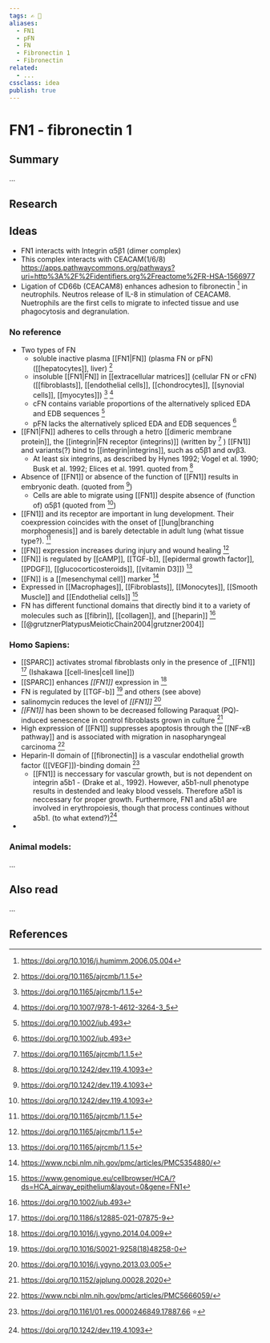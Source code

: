 ```yaml
---
tags: ✍️ 🔖
aliases: 
  - FN1
  - pFN
  - FN
  - Fibronectin 1
  - Fibronectin
related:
  - ...
cssclass: idea
publish: true
---
```

# FN1 - fibronectin 1

## Summary
...

## Research
## Ideas
- FN1 interacts with Integrin α5β1 (dimer complex)
- This complex interacts with CEACAM(1/6/8) https://apps.pathwaycommons.org/pathways?uri=http%3A%2F%2Fidentifiers.org%2Freactome%2FR-HSA-1566977
- Ligation of CD66b (CEACAM8) enhances adhesion to fibronectin [^ref12] in neutrophils. Neutros release of IL-8 in stimulation of CEACAM8. Nuetrophils are the first cells to migrate to infected tissue and use phagocytosis and degranulation.

### No reference
- Two types of FN
  - soluble inactive plasma [[FN1|FN]] (plasma FN or pFN) ([[hepatocytes]], liver) [^ref1]
  - insoluble [[FN1|FN]] in [[extracellular matrices]] (cellular FN or cFN) ([[fibroblasts]], [[endothelial cells]], [[chondrocytes]], [[synovial cells]], [[myocytes]]) [^ref1] [^ref5]
  - cFN contains variable proportions of the alternatively spliced EDA and EDB sequences [^ref10]
  - pFN lacks the alternatively spliced EDA and EDB sequences [^ref10]
- [[FN1|FN]] adheres to cells through a hetro [[dimeric membrane protein]], the [[integrin|FN receptor (integrins)]] (written by [^ref1] ) [[FN1]] and variants(?) bind to [[integrin|integrins]], such as α5β1 and αvβ3.
  - At least six integrins, as described by Hynes 1992; Vogel et al. 1990; Busk et al. 1992; Elices et al. 1991. quoted from [^ref15]
- Absence of [[FN1]] or absence of the function of [[FN1]] results in embryonic death. (quoted from [^ref15])
  - Cells are able to migrate using [[FN1]] despite absence of (function of) α5β1 (quoted from [^ref15])
- [[FN1]] and its receptor are important in lung development. Their coexpression coincides with the onset of [[lung|branching morphogenesis]] and is barely detectable in adult lung (what tissue type?). [^ref1]
- [[FN]] expression increases during injury and wound healing [^ref1]
- [[FN]] is regulated by [[cAMP]], [[TGF-b]], [[epidermal growth factor]], [[PDGF]], [[glucocorticosteroids]], [[vitamin D3]]) [^ref1]
- [[FN]] is a [[mesenchymal cell]] marker [^ref4]
- Expressed in [[Macrophages]], [[Fibroblasts]], [[Monocytes]], [[Smooth Muscle]] and [[Endothelial cells]] [^ref6_hca_epithelium]
- FN has different functional domains that directly bind it to a variety of molecules such as [[fibrin]], [[collagen]], and [[heparin]] [^ref10]
- [[@grutznerPlatypusMeioticChain2004|grutzner2004]]

### Homo Sapiens:
- [[SPARC]] activates stromal fibroblasts only in the presence of _[[FN1]]  [^ref2] (Ishakawa [[cell-lines|cell line]])
- [[SPARC]] enhances _[[FN1]]_ expression in [^ref7]
- FN is regulated by [[TGF-b]] [^ref3] and others (see above)
- salinomycin reduces the level of _[[FN1]]_ [^ref8]
- _[[FN1]]_ has been shown to be decreased following Paraquat (PQ)‐induced senescence in control fibroblasts grown in culture [^ref9]
- High expression of [[FN1]] suppresses apoptosis through the [[NF-κB pathway]] and is associated with migration in nasopharyngeal carcinoma [^ref13]
- Heparin-II domain of [[fibronectin]] is a vascular endothelial growth factor ([[VEGF]])-binding domain [^ref14]
  - [[FN1]] is neccessary for vascular growth, but is not dependent on integrin a5b1 - (Drake et al., 1992). However, a5b1-null phenotype results in destended and leaky blood vessels. Therefore a5b1 is neccessary for proper growth. Furthermore, FN1 and a5b1 are involved in erythropoiesis, though that process continues without a5b1. (to what extend?)[^ref15]
- 

### Animal models:
...

## Also read
...

## References
[^ref1]: https://doi.org/10.1165/ajrcmb/1.1.5
[^ref2]: https://doi.org/10.1186/s12885-021-07875-9
[^ref3]: https://doi.org/10.1016/S0021-9258(18)48258-0
[^ref4]: https://www.ncbi.nlm.nih.gov/pmc/articles/PMC5354880/
[^ref5]: https://doi.org/10.1007/978-1-4612-3264-3_5
[^ref6_hca_epithelium]: https://www.genomique.eu/cellbrowser/HCA/?ds=HCA_airway_epithelium&layout=0&gene=FN1
[^ref7]: https://doi.org/10.1016/j.ygyno.2014.04.009
[^ref8]: https://doi.org/10.1016/j.ygyno.2013.03.005
[^ref9]: https://doi.org/10.1152/ajplung.00028.2020
[^ref10]: https://doi.org/10.1002/iub.493
[^ref11]: https://www.ncbi.nlm.nih.gov/pmc/articles/PMC5666059/
[^ref12]: https://doi.org/10.1016/j.humimm.2006.05.004
[^ref13]: https://www.ncbi.nlm.nih.gov/pmc/articles/PMC5666059/
[^ref14]: https://doi.org/10.1161/01.res.0000246849.17887.66 ⭐️
[^ref15]: https://doi.org/10.1242/dev.119.4.1093
[^ref16]: 

